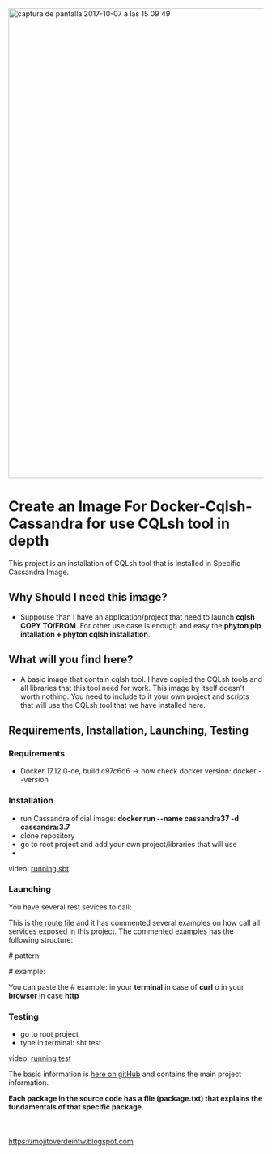 <img width="928" alt="captura de pantalla 2017-10-07 a las 15 09 49" src="https://user-images.githubusercontent.com/8100363/31313078-665da9a6-abcf-11e7-9266-932880ea6ed2.png">

# Create an Image For Docker-Cqlsh-Cassandra for use CQLsh tool in depth #

This project is an installation of CQLsh tool that is installed in Specific Cassandra Image.

## Why Should I need this image? ##

* Suppouse than I have an application/project that need to launch **cqlsh COPY TO/FROM**. For other use case 
  is enough and easy the **phyton pip intallation + phyton cqlsh installation**.  

## What will you find here? ##

* A basic image that contain cqlsh tool. I have copied the CQLsh tools and all libraries that this tool need for work.
  This image by itself doesn't worth nothing. You need to include to it your own project and scripts that will use the CQLsh 
  tool that we have installed here. 
   
## Requirements, Installation, Launching, Testing ##

### Requirements ###

* Docker 17.12.0-ce, build c97c6d6 -> how check docker version: docker --version

### Installation ###

* run Cassandra oficial image: **docker run --name cassandra37 -d cassandra:3.7**
* clone repository
* go to root project and add your own project/libraries that will use 
* 

video: [running sbt](https://youtu.be/AWP7ODqjYmI)

### Launching ###

You have several rest sevices to call:

This is [the route file](https://github.com/ldipotetjob/restfulinplay/blob/master/modules/apirest/conf/apirest.routes) and it has commented several examples on how call all services exposed in this project.
The commented examples has the following structure:

\# pattern: 

\# example: 

You can paste the \# example: in your **terminal** in case of **curl** o in your **browser** in case **http**


### Testing ###

* go to root project
* type in terminal: sbt test

video: [running test](https://youtu.be/s-jO1PFaUR4)

The basic information is [here on gitHub](https://github.com/ldipotetjob/restfulinplay/blob/master/package.txt) and contains the main project information.


**Each package in the source code has a file (package.txt) that explains the fundamentals of that specific package.**  
<br>
<br>
<br>
https://mojitoverdeintw.blogspot.com 

